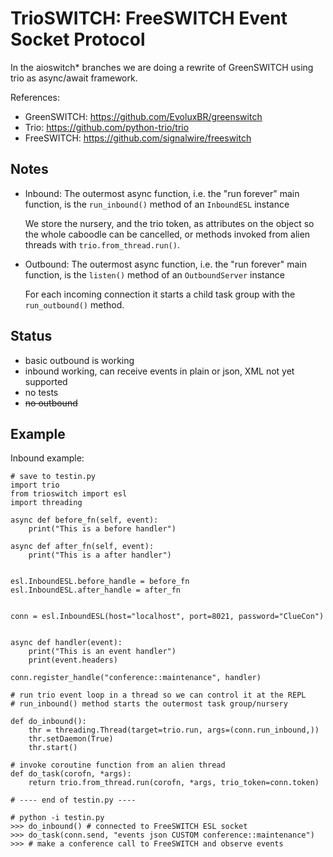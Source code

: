 # TrioSWITCH: FreeSWITCH Event Socket Protocol

In the aioswitch\* branches we are doing a rewrite of GreenSWITCH using
trio as async/await framework.


References:

* GreenSWITCH: https://github.com/EvoluxBR/greenswitch
* Trio: https://github.com/python-trio/trio
* FreeSWITCH: https://github.com/signalwire/freeswitch


## Notes

* Inbound: The outermost async function, i.e. the "run forever" main function,
  is the ``run_inbound()`` method of an ``InboundESL`` instance

  We store the nursery, and the trio token, as attributes on the object
  so the whole caboodle can be cancelled, or methods invoked from alien
  threads with ``trio.from_thread.run()``.
* Outbound: The outermost async function, i.e. the "run forever" main function,
  is the ``listen()`` method of an ``OutboundServer`` instance

  For each incoming connection it starts a child task group with the ``run_outbound()`` method.


## Status

* basic outbound is working
* inbound working, can receive events in plain or json, XML
  not yet supported
* no tests
* ~~no outbound~~


## Example

Inbound example:

    # save to testin.py
    import trio
    from trioswitch import esl
    import threading

    async def before_fn(self, event):
        print("This is a before handler")

    async def after_fn(self, event):
        print("This is a after handler")


    esl.InboundESL.before_handle = before_fn
    esl.InboundESL.after_handle = after_fn


    conn = esl.InboundESL(host="localhost", port=8021, password="ClueCon")


    async def handler(event):
        print("This is an event handler")
        print(event.headers)

    conn.register_handle("conference::maintenance", handler)

    # run trio event loop in a thread so we can control it at the REPL
    # run_inbound() method starts the outermost task group/nursery

    def do_inbound():
        thr = threading.Thread(target=trio.run, args=(conn.run_inbound,))
        thr.setDaemon(True)
        thr.start()

    # invoke coroutine function from an alien thread
    def do_task(corofn, *args):
        return trio.from_thread.run(corofn, *args, trio_token=conn.token)

    # ---- end of testin.py ----
    
    # python -i testin.py
    >>> do_inbound() # connected to FreeSWITCH ESL socket
    >>> do_task(conn.send, "events json CUSTOM conference::maintenance")
    >>> # make a conference call to FreeSWITCH and observe events

